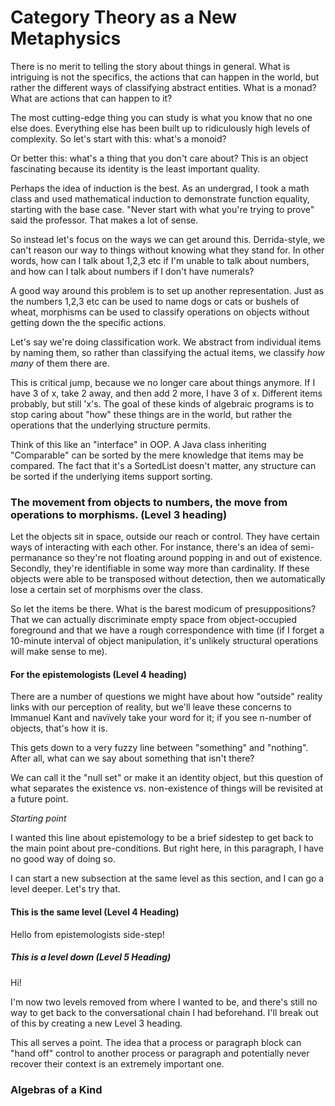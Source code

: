 Category Theory as a New Metaphysics
==


There is no merit to telling the story about things in general. What is intriguing is not the specifics, the actions that can happen in the world, but rather the different ways of classifying abstract entities. What is a monad? What are actions that can happen to it?

The most cutting-edge thing you can study is what you know that no one else does. Everything else has been built up to ridiculously high levels of complexity. So let's start with this: what's a monoid?

Or better this: what's a thing that you don't care about? This is an object fascinating because its identity is the least important quality.

Perhaps the idea of induction is the best. As an undergrad, I took a math class and used mathematical induction to demonstrate function equality, starting with the base case. "Never start with what you're trying to prove" said the professor. That makes a lot of sense.

So instead let's focus on the ways we can get around this. Derrida-style, we can't reason our way to things without knowing what they stand for. In other words, how can I talk about 1,2,3 etc if I'm unable to talk about numbers, and how can I talk about numbers if I don't have numerals?

A good way around this problem is to set up another representation. Just as the numbers 1,2,3 etc can be used to name dogs or cats or bushels of wheat, morphisms can be used to classify operations on objects without getting down the the specific actions.

Let's say we're doing classification work. We abstract from individual items by naming them, so rather than classifying the actual items, we classify *how many* of them there are.

This is critical jump, because we no longer care about things anymore. If I have 3 of x, take 2 away, and then add 2 more, I have 3 of x. Different items probably, but still 'x's. The goal of these kinds of algebraic programs is to stop caring about "how" these things are in the world, but rather the operations that the underlying structure permits.

Think of this like an "interface" in OOP. A Java class inheriting "Comparable" can be sorted by the mere knowledge that items may be compared. The fact that it's a SortedList doesn't matter, any structure can be sorted if the underlying items support sorting.

### The movement from objects to numbers, the move from operations to morphisms. (Level 3 heading)

Let the objects sit in space, outside our reach or control. They have certain ways of interacting with each other. For instance, there's an idea of semi-permanance so they're not floating around popping in and out of existence. Secondly, they're identifiable in some way more than cardinality. If these objects were able to be transposed without detection, then we automatically lose a certain set of morphisms over the class.

So let the items be there. What is the barest modicum of presuppositions? That we can actually discriminate empty space from object-occupied foreground and that we have a rough correspondence with time (if I forget a 10-minute interval of object manipulation, it's unlikely structural operations will make sense to me).

#### For the epistemologists (Level 4 heading)
There are a number of questions we might have about how "outside" reality links with our perception of reality, but we'll leave these concerns to Immanuel Kant and navïvely take your word for it; if you see n-number of objects, that's how it is.

This gets down to a very fuzzy line between "something" and "nothing". After all, what can we say about something that isn't there?

We can call it the "null set" or make it an identity object, but this question of what separates the existence vs. non-existence of things will be revisited at a future point.

*Starting point*

I wanted this line about epistemology to be a brief sidestep to get back to the main point about pre-conditions. But right here, in this paragraph, I have no good way of doing so.

I can start a new subsection at the same level as this section, and I can go a level deeper. Let's try that.

#### This is the same level (Level 4 Heading)
Hello from epistemologists side-step!

##### This is a level down (Level 5 Heading)
Hi!

I'm now two levels removed from where I wanted to be, and there's still no way to get back to the conversational chain I had beforehand. I'll break out of this by creating a new Level 3 heading.

This all serves a point. The idea that a process or paragraph block can "hand off" control to another process or paragraph and potentially never recover their context is an extremely important one.

### Algebras of a Kind

